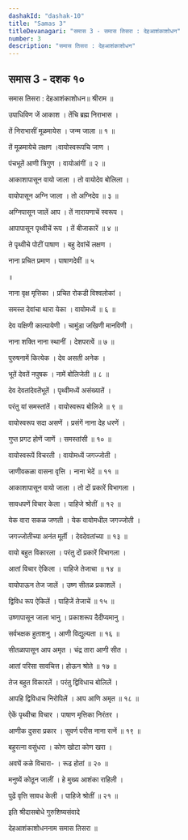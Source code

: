 ```yaml
---
dashakId: "dashak-10"
title: "Samas 3"
titleDevanagari: "समास 3 - समास तिसरा : देहआशंकाशोधन"
number: 3
description: "समास तिसरा : देहआशंकाशोधन"
---
```


## समास 3 - दशक १०

समास तिसरा : देहआशंकाशोधन॥ श्रीराम ॥

उपाधिविण जें आकाश । तेंचि ब्रह्म निराभास ।

तें निराभासीं मूळमायेस । जन्म जाला ॥ १ ॥

तें मूळमायेचे लक्षण ।वायोस्वरूपचि जाण ।

पंचभूतें आणी त्रिगुण । वायोआंगीं ॥ २ ॥

आकाशापासून वायो जाला । तो वायोदेव बोलिला ।

वायोपासून अग्नि जाला । तो अग्निदेव ॥ ३ ॥

अग्निपासून जालें आप । तें नारायणाचें स्वरूप ।

आपापासून पृथ्वीचें रूप । तें बीजाकारें ॥ ४ ॥

ते पृथ्वीचे पोटीं पाषाण । बहु देवांचें लक्षण ।

नाना प्रचित प्रमाण । पाषाणदेवीं ॥ ५

॥

नाना वृक्ष मृत्तिका । प्रचित रोकडी विश्वलोकां ।

समस्त देवांचा थारा येका । वायोमध्यें ॥ ६ ॥

देव यक्षिणी कात्यायेणी । चामुंडा जखिणी मानविणी ।

नाना शक्ति नाना स्थानीं । देशपरत्वें ॥ ७ ॥

पुरुषनामें कित्येक । देव असती अनेक ।

भूतें देवतें नपुषक । नामें बोलिजेती ॥ ८ ॥

देव देवतांदेवतेंभूतें । पृथ्वीमध्यें असंख्यातें ।

परंतु यां समस्तांतें । वायोस्वरूप बोलिजे ॥ ९ ॥

वायोस्वरूप सदा असणें । प्रसंगें नाना देह धरणें ।

गुप्त प्रगट होणें जाणें । समस्तांसी ॥ १० ॥

वायोस्वरूपें विचरती । वायोमध्यें जगज्जोती ।

जाणीवकळा वासना वृत्ति । नाना भेदें ॥ ११ ॥

आकाशापासून वायो जाला । तो दों प्रकारें विभागला ।

सावधपणें विचार केला । पाहिजे श्रोतीं ॥ १२ ॥

येक वारा सकळ जणती । येक वायोमधील जगज्जोती ।

जगज्जोतीच्या अनंत मूर्ती । देवदेवतांच्या ॥ १३ ॥

वायो बहुत विकारला । परंतु दों प्रकारें विभागला ।

आतां विचार ऐकिला । पाहिजे तेजाचा ॥ १४ ॥

वायोपाऊन तेज जालें । उष्ण सीतळ प्रकाशलें ।

द्विविध रूप ऐकिलें । पाहिजें तेजाचें ॥ १५ ॥

उष्णापासून जाला भानु । प्रकाशरूप दैदीप्यमानु ।

सर्वभक्षक हुताशनु । आणी विद्युल्यता ॥ १६ ॥

सीतळापासून आप अमृत । चंद्र तारा आणी सीत ।

आतां परिसा सावचित्त। होऊन श्रोते ॥ १७ ॥

तेज बहुत विकारलें । परंतु द्विविधाच बोलिलें ।

आपहि द्विविधाच निरोपिलें । आप आणि अमृत ॥ १८ ॥

ऐकें पृथ्वीचा विचार । पाषाण मृत्तिका निरंतर ।

आणीक दुसरा प्रकार । सुवर्ण परीस नाना रत्नें ॥ १९ ॥

बहुरत्ना वसुंधरा । कोण खोटा कोण खरा ।

अवघें कळे विचारा- । रूढ होतां ॥ २० ॥

मनुष्यें कोठून जालीं । हे मुख्य आशंका राहिली ।

पुढें वृत्ति सावध केली । पाहिजे श्रोतीं ॥ २१ ॥

इति श्रीदासबोधे गुरुशिष्यसंवादे

देहआशंकाशोधननाम समास तिसरा ॥